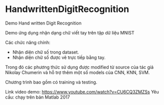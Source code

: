 # HandwrittenDigitRecognition
Demo Hand written Digit Recognition

Demo ứng dụng nhận dạng chữ viết tay trên tập dữ liệu MNIST

Các chức năng chính:

- Nhận diện chữ số trong dataset.
- Nhận diện chữ số được vẽ trực tiếp bằng tay.

Trong đó các phương thức sử dụng được modified từ source của tác giả Nikolay Chumerin và hỗ trợ thêm một số models của CNN, KNN, SVM.

Chương trình bao gồm có training và testing. 

Link video demo: https://www.youtube.com/watch?v=CU6CQ3ZMZSs
Yêu cầu: chạy trên bản Matlab 2017

